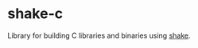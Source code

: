 # shake-c

Library for building C libraries and binaries using
[shake](http://hackage.haskell.org/package/shake).
